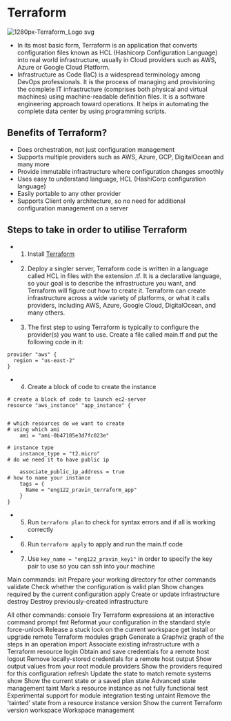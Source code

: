 # Terraform
![1280px-Terraform_Logo svg](https://user-images.githubusercontent.com/110179866/189091692-2dab3e1c-7b81-4c30-a970-f54c9a758110.png)


- In its most basic form, Terraform is an application that converts configuration files known as HCL (Hashicorp Configuration Language) into real world infrastructure, usually in Cloud providers such as AWS, Azure or Google Cloud Platform.
- Infrastructure as Code (IaC) is a widespread terminology among DevOps professionals. It is the process of managing and provisioning the complete IT infrastructure (comprises both physical and virtual machines) using machine-readable definition files. It is a software engineering approach toward operations. It helps in automating the complete data center by using programming scripts.

## Benefits of Terraform?


- Does orchestration, not just configuration management
- Supports multiple providers such as AWS, Azure, GCP, DigitalOcean and many more
- Provide immutable infrastructure where configuration changes smoothly
- Uses easy to understand language, HCL (HashiCorp configuration language)
- Easily portable to any other provider
- Supports Client only architecture, so no need for additional configuration management on a server



## Steps to take in order to utilise Terraform

- 1. Install [Terraform](https://www.terraform.io/downloads)
- 2. Deploy a singler server, Terraform code is written in a language called HCL in files with the extension .tf. It is a declarative language, so your goal is to describe the infrastructure you want, and Terraform will figure out how to create it. Terraform can create infrastructure across a wide variety of platforms, or what it calls providers, including AWS, Azure, Google Cloud, DigitalOcean, and many others.
- 3. The first step to using Terraform is typically to configure the provider(s) you want to use. Create a file called main.tf and put the following code in it:

```
provider "aws" {
  region = "us-east-2"
}
```
- 4. Create a block of code to create the instance
```
# create a block of code to launch ec2-server
resource "aws_instance" "app_instance" {
  

# which resources do we want to create 
# using which ami
    ami = "ami-0b47105e3d7fc023e"

# instance type
    instance_type = "t2.micro"
# do we need it to have public ip

    associate_public_ip_address = true
# how to name your instance 
    tags = {
      Name = "eng122_pravin_terraform_app"
    }
}
```
- 5. Run `terraform plan` to check for syntax errors and if all is working correctly
- 6. Run `terraform apply` to apply and run the main.tf code
- 7. Use `key_name = "eng122_pravin_key1"` in order to specify the key pair to use so you can ssh into your machine

Main commands:
  init          Prepare your working directory for other commands 
  validate      Check whether the configuration is valid
  plan          Show changes required by the current configuration
  apply         Create or update infrastructure
  destroy       Destroy previously-created infrastructure

All other commands:
  console       Try Terraform expressions at an interactive command prompt
  fmt           Reformat your configuration in the standard style
  force-unlock  Release a stuck lock on the current workspace
  get           Install or upgrade remote Terraform modules
  graph         Generate a Graphviz graph of the steps in an operation
  import        Associate existing infrastructure with a Terraform resource
  login         Obtain and save credentials for a remote host
  logout        Remove locally-stored credentials for a remote host
  output        Show output values from your root module
  providers     Show the providers required for this configuration
  refresh       Update the state to match remote systems
  show          Show the current state or a saved plan
  state         Advanced state management
  taint         Mark a resource instance as not fully functional
  test          Experimental support for module integration testing
  untaint       Remove the 'tainted' state from a resource instance
  version       Show the current Terraform version
  workspace     Workspace management